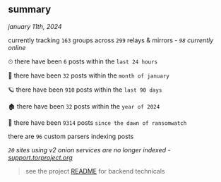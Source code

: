 
## summary
_january 11th, 2024_

currently tracking `163` groups across `299` relays & mirrors - _`98` currently online_

⏲ there have been `6` posts within the `last 24 hours`

🦈 there have been `32` posts within the `month of january`

🪐 there have been `910` posts within the `last 90 days`

🏚 there have been `32` posts within the `year of 2024`

🦕 there have been `9314` posts `since the dawn of ransomwatch`

there are `96` custom parsers indexing posts

_`20` sites using v2 onion services are no longer indexed - [support.torproject.org](https://support.torproject.org/onionservices/v2-deprecation/)_

> see the project [README](https://github.com/joshhighet/ransomwatch#ransomwatch--) for backend technicals
